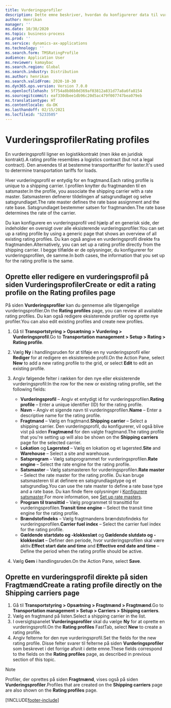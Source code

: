 ```yaml
---
title: Vurderingsprofiler
description: Dette emne beskriver, hvordan du konfigurerer data til vurderingsprofiler.
author: Henrikan
manager: ''
ms.date: 10/30/2020
ms.topic: business-process
ms.prod: ''
ms.service: dynamics-ax-applications
ms.technology: ''
ms.search.form: TMSRatingProfile
audience: Application User
ms.reviewer: kamaybac
ms.search.region: Global
ms.search.industry: Distribution
ms.author: henrikan
ms.search.validFrom: 2020-10-30
ms.dyn365.ops.version: Version 7.0.0
ms.openlocfilehash: 5f754a8b86b0d369af03812a831d77a8a6fa8154
ms.sourcegitcommit: eaf330dbee1db96c20d5ac479f007747bea079eb
ms.translationtype: HT
ms.contentlocale: da-DK
ms.lasthandoff: 02/15/2021
ms.locfileid: "5233505"
---
```

# <a name="rating-profiles"></a><span data-ttu-id="d03e5-103">Vurderingsprofiler</span><span class="sxs-lookup"><span data-stu-id="d03e5-103">Rating profiles</span></span>

<span data-ttu-id="d03e5-104">En vurderingsprofil ligner en logistikkontrakt (men ikke en juridisk kontrakt).</span><span class="sxs-lookup"><span data-stu-id="d03e5-104">A rating profile resembles a logistics contract (but not a legal contract).</span></span> <span data-ttu-id="d03e5-105">Den anvendes til at bestemme transporttariffer for laster.</span><span class="sxs-lookup"><span data-stu-id="d03e5-105">It's used to determine transportation tariffs for loads.</span></span> 

<span data-ttu-id="d03e5-106">Hver vurderingsprofil er entydig for en fragtmand.</span><span class="sxs-lookup"><span data-stu-id="d03e5-106">Each rating profile is unique to a shipping carrier.</span></span> <span data-ttu-id="d03e5-107">I profilen knytter du fragtmanden til en satsmaster.</span><span class="sxs-lookup"><span data-stu-id="d03e5-107">In the profile, you associate the shipping carrier with a rate master.</span></span> <span data-ttu-id="d03e5-108">Satsmasteren definerer tildelingen af satsgrundlaget og selve satsgrundlaget.</span><span class="sxs-lookup"><span data-stu-id="d03e5-108">The rate master defines the rate base assignment and the rate base.</span></span> <span data-ttu-id="d03e5-109">Satsgrundlaget bestemmer satsen for fragtmanden.</span><span class="sxs-lookup"><span data-stu-id="d03e5-109">The rate base determines the rate of the carrier.</span></span>

<span data-ttu-id="d03e5-110">Du kan konfigurere en vurderingsprofil ved hjælp af en generisk side, der indeholder en oversigt over alle eksisterende vurderingsprofiler.</span><span class="sxs-lookup"><span data-stu-id="d03e5-110">You can set up a rating profile by using a generic page that shows an overview of all existing rating profiles.</span></span> <span data-ttu-id="d03e5-111">Du kan også angive en vurderingsprofil direkte fra fragtmanden.</span><span class="sxs-lookup"><span data-stu-id="d03e5-111">Alternatively, you can set up a rating profile directly from the shipping carrier.</span></span> <span data-ttu-id="d03e5-112">I begge tilfælde er de oplysninger, du konfigurerer for vurderingsprofilen, de samme.</span><span class="sxs-lookup"><span data-stu-id="d03e5-112">In both cases, the information that you set up for the rating profile is the same.</span></span>

## <a name="create-or-edit-a-rating-profile-on-the-rating-profiles-page"></a><span data-ttu-id="d03e5-113">Oprette eller redigere en vurderingsprofil på siden Vurderingsprofiler</span><span class="sxs-lookup"><span data-stu-id="d03e5-113">Create or edit a rating profile on the Rating profiles page</span></span>

<span data-ttu-id="d03e5-114">På siden **Vurderingsprofiler** kan du gennemse alle tilgængelige vurderingsprofiler.</span><span class="sxs-lookup"><span data-stu-id="d03e5-114">On the **Rating profiles** page, you can review all available rating profiles.</span></span> <span data-ttu-id="d03e5-115">Du kan også redigere eksisterende profiler og oprette nye profiler.</span><span class="sxs-lookup"><span data-stu-id="d03e5-115">You can also edit existing profiles and create new profiles.</span></span>

1. <span data-ttu-id="d03e5-116">Gå til **Transportstyring \> Opsætning \> Vurdering \> Vurderingsprofil**.</span><span class="sxs-lookup"><span data-stu-id="d03e5-116">Go to **Transportation management \> Setup \> Rating \> Rating profile**.</span></span>
1. <span data-ttu-id="d03e5-117">Vælg **Ny** i handlingsruden for at tilføje en ny vurderingsprofil eller **Rediger** for at redigere en eksisterende profil.</span><span class="sxs-lookup"><span data-stu-id="d03e5-117">On the Action Pane, select **New** to add a new rating profile to the grid, or select **Edit** to edit an existing profile.</span></span>
1. <span data-ttu-id="d03e5-118">Angiv følgende felter i rækken for den nye eller eksisterende vurderingsprofil:</span><span class="sxs-lookup"><span data-stu-id="d03e5-118">In the row for the new or existing rating profile, set the following fields:</span></span>

    - <span data-ttu-id="d03e5-119">**Vurderingsprofil** – Angiv et entydigt id for vurderingsprofilen.</span><span class="sxs-lookup"><span data-stu-id="d03e5-119">**Rating profile** – Enter a unique identifier (ID) for the rating profile.</span></span>
    - <span data-ttu-id="d03e5-120">**Navn** – Angiv et sigende navn til vurderingsprofilen.</span><span class="sxs-lookup"><span data-stu-id="d03e5-120">**Name** – Enter a descriptive name for the rating profile.</span></span>
    - <span data-ttu-id="d03e5-121">**Fragtmand** – Vælg en fragtmand.</span><span class="sxs-lookup"><span data-stu-id="d03e5-121">**Shipping carrier** – Select a shipping carrier.</span></span> <span data-ttu-id="d03e5-122">Den vurderingsprofil, du konfigurerer, vil også blive vist på siden **Fragtmænd** for den valgte fragtmand.</span><span class="sxs-lookup"><span data-stu-id="d03e5-122">The rating profile that you're setting up will also be shown on the **Shipping carriers** page for the selected carrier.</span></span>
    - <span data-ttu-id="d03e5-123">**Lokation** og **Lagersted** – Vælg en lokation og et lagersted.</span><span class="sxs-lookup"><span data-stu-id="d03e5-123">**Site** and **Warehouse** – Select a site and warehouse.</span></span>
    - <span data-ttu-id="d03e5-124">**Satsprogram** – Vælg satsprogrammet for vurderingsprofilen.</span><span class="sxs-lookup"><span data-stu-id="d03e5-124">**Rate engine** – Select the rate engine for the rating profile.</span></span>
    - <span data-ttu-id="d03e5-125">**Satsmaster** – Vælg satsmasteren for vurderingsprofilen.</span><span class="sxs-lookup"><span data-stu-id="d03e5-125">**Rate master** – Select the rate master for the rating profile.</span></span> <span data-ttu-id="d03e5-126">Du kan bruge satsmasteren til at definere en satsgrundlagstype og et satsgrundlag.</span><span class="sxs-lookup"><span data-stu-id="d03e5-126">You can use the rate master to define a rate base type and a rate base.</span></span> <span data-ttu-id="d03e5-127">Du kan finde flere oplysninger i [Konfigurere satsmaster](set-up-rate-masters.md).</span><span class="sxs-lookup"><span data-stu-id="d03e5-127">For more information, see [Set up rate masters](set-up-rate-masters.md).</span></span>
    - <span data-ttu-id="d03e5-128">**Program til transittid** – Vælg programmet til transittid for vurderingsprofilen.</span><span class="sxs-lookup"><span data-stu-id="d03e5-128">**Transit time engine** – Select the transit time engine for the rating profile.</span></span>
    - <span data-ttu-id="d03e5-129">**Brændstofindeks** – Vælg fragtmandens brændstofindeks for vurderingsprofilen.</span><span class="sxs-lookup"><span data-stu-id="d03e5-129">**Carrier fuel index** – Select the carrier fuel index for the rating profile.</span></span>
    - <span data-ttu-id="d03e5-130">**Gældende startdato og -klokkeslæt** og **Gældende slutdato og -klokkeslæt** – Definer den periode, hvor vurderingsprofilen skal være aktiv.</span><span class="sxs-lookup"><span data-stu-id="d03e5-130">**Effect start date and time** and **Effective end date and time** – Define the period when the rating profile should be active.</span></span>

1. <span data-ttu-id="d03e5-131">Vælg **Gem** i handlingsruden.</span><span class="sxs-lookup"><span data-stu-id="d03e5-131">On the Action Pane, select **Save**.</span></span>

## <a name="create-a-rating-profile-directly-on-the-shipping-carriers-page"></a><span data-ttu-id="d03e5-132">Oprette en vurderingsprofil direkte på siden Fragtmænd</span><span class="sxs-lookup"><span data-stu-id="d03e5-132">Create a rating profile directly on the Shipping carriers page</span></span>

1. <span data-ttu-id="d03e5-133">Gå til **Transportstyring \> Opsætning \> Fragtmænd \> Fragtmænd**.</span><span class="sxs-lookup"><span data-stu-id="d03e5-133">Go to **Transportation management \> Setup \> Carriers \> Shipping carriers**.</span></span>
1. <span data-ttu-id="d03e5-134">Vælg en fragtmand på listen.</span><span class="sxs-lookup"><span data-stu-id="d03e5-134">Select a shipping carrier in the list.</span></span>
1. <span data-ttu-id="d03e5-135">I oversigtspanelet **Vurderingsprofiler** skal du vælge **Ny** for at oprette en vurderingsprofil.</span><span class="sxs-lookup"><span data-stu-id="d03e5-135">On the **Rating profiles** FastTab, select **New** to create a rating profile.</span></span>
1. <span data-ttu-id="d03e5-136">Angiv felterne for den nye vurderingsprofil.</span><span class="sxs-lookup"><span data-stu-id="d03e5-136">Set the fields for the new rating profile.</span></span> <span data-ttu-id="d03e5-137">Disse felter svarer til felterne på siden **Vurderingsprofiler** som beskrevet i det forrige afsnit i dette emne.</span><span class="sxs-lookup"><span data-stu-id="d03e5-137">These fields correspond to the fields on the **Rating profiles** page, as described in previous section of this topic.</span></span>

> [!NOTE]
> <span data-ttu-id="d03e5-138">Profiler, der oprettes på siden **Fragtmænd**, vises også på siden **Vurderingsprofiler**.</span><span class="sxs-lookup"><span data-stu-id="d03e5-138">Profiles that are created on the **Shipping carriers** page are also shown on the **Rating profiles** page.</span></span>


[!INCLUDE[footer-include](../../../includes/footer-banner.md)]